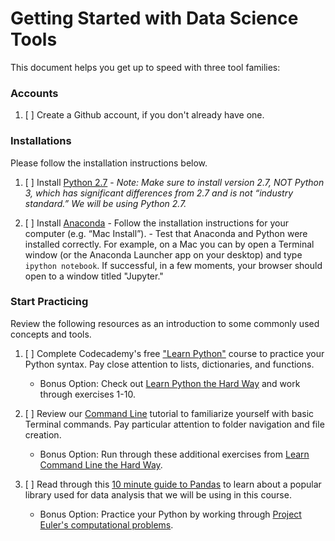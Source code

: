 # Getting Started with Data Science Tools
This document helps you get up to speed with three tool families:

### Accounts
1. [ ] Create a Github account, if you don't already have one.

### Installations
Please follow the installation instructions below.

1. [ ] Install [Python 2.7](https://www.python.org/downloads/)
        - *Note: Make sure to install version 2.7, NOT Python 3, which has significant differences from 2.7 and is not “industry standard.” We will be using Python 2.7.*

2. [ ] Install [Anaconda](https://www.continuum.io/downloads)
        - Follow the installation instructions for your computer (e.g. “Mac Install”). 
        - Test that Anaconda and Python were installed correctly. For example, on a Mac you can by open a Terminal window (or the Anaconda Launcher app on your desktop) and type `ipython notebook`. If successful, in a few moments, your browser should open to a window titled "Jupyter."

### Start Practicing
Review the following resources as an introduction to some commonly used concepts and tools.

1. [ ] Complete Codecademy's free ["Learn Python"](https://www.codecademy.com/learn/python) course to practice your Python syntax. Pay close attention to lists, dictionaries, and functions.
    - Bonus Option: Check out [Learn Python the Hard  Way](http://learnpythonthehardway.org/book/) and work through exercises 1-10.

2. [ ] Review our [Command Line](http://generalassembly.github.io/prework/cl/#/) tutorial to familiarize yourself with basic Terminal commands. Pay particular attention to folder navigation and file creation.
    - Bonus Option: Run through these additional exercises from [Learn Command Line the Hard Way](http://cli.learncodethehardway.org/book/).

3. [ ] Read through this [10 minute guide to Pandas](http://pandas.pydata.org/pandas-docs/stable/10min.html) to learn about a popular library used for data analysis that we will be using in this course.
    - Bonus Option: Practice your Python by working through [Project Euler's computational problems](https://projecteuler.net).

